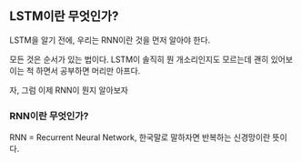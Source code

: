 ## LSTM이란 무엇인가?

LSTM을 알기 전에, 우리는 RNN이란 것을 먼저 알아야 한다.

모든 것은 순서가 있는 법이다. LSTM이 솔직히 뭔 개소리인지도 모르는데 괜히 있어보이는 척 하면서 공부하면 머리만 아프다.

자, 그럼 이제 RNN이 뭔지 알아보자

### RNN이란 무엇인가?

RNN = Recurrent Neural Network, 한국말로 말하자면 반복하는 신경망이란 뜻이다.

